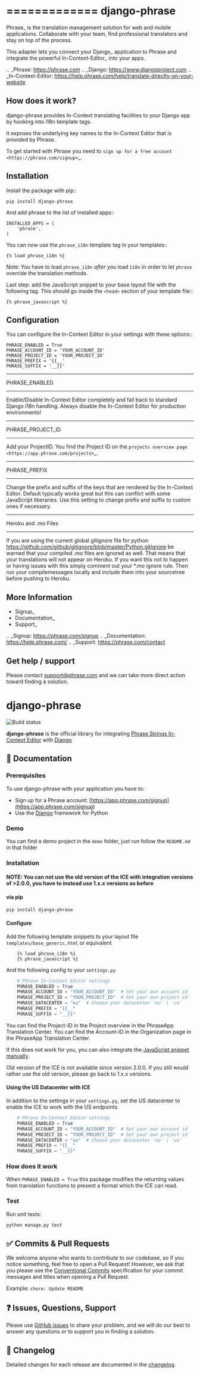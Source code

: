 =============
django-phrase
=============

Phrase_ is the translation management solution for web and mobile applications. Collaborate with your team, find professional translators and stay on top of the process.

This adapter lets you connect your Django_ application to Phrase and integrate the powerful In-Context-Editor_ into your apps.

.. _Phrase: https://phrase.com
.. _Django: https://www.djangoproject.com
.. _In-Context-Editor: https://help.phrase.com/help/translate-directly-on-your-website

How does it work?
-----------------

django-phrase provides In-Context translating facilities to your Django app by hooking into i18n template tags.

It exposes the underlying key names to the In-Context Editor that is provided by Phrase.

To get started with Phrase you need to `sign up for a free account <https://phrase.com/signup>`_.


Installation
------------

Install the package with pip::

    pip install django-phrase

And add phrase to the list of installed apps::

    INSTALLED_APPS = (
        'phrase',
    )

You can now use the ``phrase_i18n`` template tag in your templates::

    {% load phrase_i18n %}

Note: You have to load ``phrase_i18n`` *after* you load ``ì18n`` in order to let ``phrase`` override the translation methods.

Last step: add the JavaScript snippet to your base layout file with the following tag. This should go inside the ``<head>`` section of your template file::

    {% phrase_javascript %}


Configuration
-------------

You can configure the In-Context Editor in your settings with these options::

    PHRASE_ENABLED = True
    PHRASE_ACCOUNT_ID = 'YOUR_ACCOUNT_ID'
    PHRASE_PROJECT_ID = 'YOUR_PROJECT_ID'
    PHRASE_PREFIX = '{{__'
    PHRASE_SUFFIX = '__}}'

**************
PHRASE_ENABLED
**************

Enable/Disable In-Context Editor completely and fall back to standard Django i18n handling. Always disable the In-Context Editor for production environments!

*****************
PHRASE_PROJECT_ID
*****************

Add your ProjectID. You find the Project ID on the `projects overview page <https://app.phrase.com/projects>`_.

*************
PHRASE_PREFIX
*************

Change the prefix and suffix of the keys that are rendered by the In-Context Editor. Default typically works great but this can conflict with some JavaScript liberaries. Use this setting to change prefix and suffix to custom ones if necessary.

********************
Heroku and .mo Files
********************

If you are using the current global gitignore file for python https://github.com/github/gitignore/blob/master/Python.gitignore be warned that your compiled .mo files are ignored as well. That means that your translations will not appear on Heroku. If you want this not to happen or having issues with this simply comment out your \*.mo ignore rule. Then run your compilemessages locally and include them into your sourcetree before pushing to Heroku.

More Information
----------------

* Signup_
* Documentation_
* Support_

.. _Signup: https://phrase.com/signup
.. _Documentation: https://help.phrase.com/
.. _Support: https://phrase.com/contact

## Get help / support

Please contact [support@phrase.com](mailto:support@phrase.com?subject=[GitHub]%20) and we can take more direct action toward finding a solution.


# django-phrase

![Build status](https://github.com/phrase/django-phrase/workflows/Test/badge.svg)

**django-phrase** is the official library for integrating [Phrase Strings In-Context Editor](https://support.phrase.com/hc/en-us/articles/5784095916188-In-Context-Editor-Strings) with [Django](https://www.djangoproject.com/)

## :scroll: Documentation

### Prerequisites

To use django-phrase with your application you have to:

* Sign up for a Phrase account: [https://app.phrase.com/signup](https://app.phrase.com/signup)
* Use the [Django](https://www.djangoproject.com/) framework for Python

### Demo

You can find a demo project in the `demo` folder, just run follow the `README.md` in that folder

### Installation

#### NOTE: You can not use the old version of the ICE with integration versions of >2.0.0, you have to instead use 1.x.x versions as before
#### via pip

```bash
pip install django-phrase
```

#### Configure

Add the following template snippets to your layout file `templates/base_generic.html` or equivalent

```
    {% load phrase_i18n %}
    {% phrase_javascript %}
```

And the following config to your `settings.py`

```py
    # Phrase In-Context Editor settings
    PHRASE_ENABLED = True
    PHRASE_ACCOUNT_ID = "YOUR_ACCOUNT_ID"  # Set your own account id
    PHRASE_PROJECT_ID = "YOUR_PROJECT_ID"  # Set your own project id
    PHRASE_DATACENTER = "eu"  # Choose your datacenter 'eu' | 'us'
    PHRASE_PREFIX = "{{__"
    PHRASE_SUFFIX = "__}}"
```

You can find the Project-ID in the Project overview in the PhraseApp Translation Center.
You can find the Account-ID in the Organization page in the PhraseApp Translation Center.

If this does not work for you, you can also integrate the [JavaScript snippet manually](https://help.phrase.com/help/integrate-in-context-editor-into-any-web-framework).

Old version of the ICE is not available since version 2.0.0. If you still would rather use the old version, please go back to 1.x.x versions.

#### Using the US Datacenter with ICE

In addition to the settings in your `settings.py`, set the US datacenter to enable the ICE to work with the US endpoints.
```py
    # Phrase In-Context Editor settings
    PHRASE_ENABLED = True
    PHRASE_ACCOUNT_ID = "YOUR_ACCOUNT_ID"  # Set your own account id
    PHRASE_PROJECT_ID = "YOUR_PROJECT_ID"  # Set your own project id
    PHRASE_DATACENTER = "us"  # Choose your datacenter 'eu' | 'us'
    PHRASE_PREFIX = "{{__"
    PHRASE_SUFFIX = "__}}"
```

### How does it work

When `PHRASE_ENABLED = True` this package modifies the returning values from translation functions to present a format which the ICE can read.

### Test

Run unit tests:

```bash
python manage.py test
```

## :white_check_mark: Commits & Pull Requests

We welcome anyone who wants to contribute to our codebase, so if you notice something, feel free to open a Pull Request! However, we ask that you please use the [Conventional Commits](https://www.conventionalcommits.org/en/v1.0.0/) specification for your commit messages and titles when opening a Pull Request.

Example: `chore: Update README`

## :question: Issues, Questions, Support

Please use [GitHub issues](https://github.com/phrase/django-phrase/issues) to share your problem, and we will do our best to answer any questions or to support you in finding a solution.

## :memo: Changelog

Detailed changes for each release are documented in the [changelog](https://github.com/phrase/django-phrase/releases).
